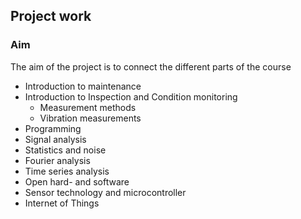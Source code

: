 ## Project work
### Aim 
The aim of the project is to connect the different parts of the course
- Introduction to maintenance
- Introduction to Inspection and Condition monitoring
    - Measurement methods
  - Vibration measurements
- Programming
- Signal analysis
 - Statistics and noise
 - Fourier analysis
 - Time series analysis
- Open hard- and software
- Sensor technology and microcontroller
- Internet of Things
